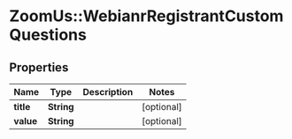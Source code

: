 # ZoomUs::WebianrRegistrantCustomQuestions

## Properties
Name | Type | Description | Notes
------------ | ------------- | ------------- | -------------
**title** | **String** |  | [optional] 
**value** | **String** |  | [optional] 


